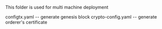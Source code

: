 This folder is used for multi machine deployment

configtx.yaml -- generate genesis block
crypto-config.yaml -- generate orderer's certificate